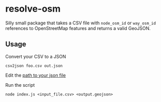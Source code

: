 # resolve-osm
Silly small package that takes a CSV file with `node_osm_id` or `way_osm_id` references to OpenStreetMap features and returns a valid GeoJSON.

## Usage
Convert your CSV to a JSON

`csv2json foo.csv out.json`

Edit the [path to your json file](https://github.com/batpad/resolve-osm/blob/master/index.js#L15)

Run the script

`node index.js <input_file.csv> <output.geojson>`
